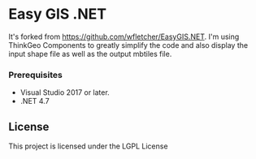 # Easy GIS .NET

It's forked from https://github.com/wfletcher/EasyGIS.NET. I'm using ThinkGeo Components to greatly simplify the code and also display the input shape file as well as the output mbtiles file. 

### Prerequisites

* Visual Studio 2017 or later.
* .NET 4.7

## License

This project is licensed under the LGPL License 

